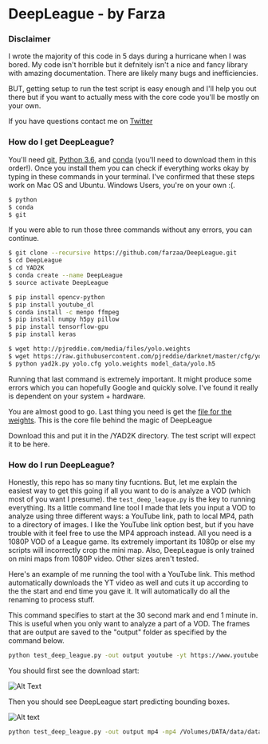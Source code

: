 # DeepLeague - by Farza  

### Disclaimer
I wrote the majority of this code in 5 days during a hurricane when I was bored. My code isn't horrible but it defnitely isn't a nice and fancy library with amazing documentation. There are likely many bugs and inefficiencies. 

BUT, getting setup to run the test script is easy enough and I'll help you out there but if you want to actually mess with the core code you'll be mostly on your own. 

If you have questions contact me on [Twitter](https://twitter.com/FarzaTV)

### How do I get DeepLeague?

You'll need [git](https://git-scm.com/book/en/v2/Getting-Started-Installing-Git), [Python 3.6](https://www.python.org/downloads/), and [conda](https://conda.io/docs/user-guide/install/index.html) (you'll need to download them in this order!). Once you install them you can check if everything works okay by typing in these commands in your terminal. I've confirmed that these steps work on Mac OS and Ubuntu. Windows Users, you're on your own :(. 

```sh
$ python
$ conda
$ git
```

If you were able to run those three commands without any errors, you can continue.
```sh
$ git clone --recursive https://github.com/farzaa/DeepLeague.git
$ cd DeepLeague
$ cd YAD2K
$ conda create --name DeepLeague
$ source activate DeepLeague

$ pip install opencv-python
$ pip install youtube_dl
$ conda install -c menpo ffmpeg
$ pip install numpy h5py pillow
$ pip install tensorflow-gpu
$ pip install keras

$ wget http://pjreddie.com/media/files/yolo.weights
$ wget https://raw.githubusercontent.com/pjreddie/darknet/master/cfg/yolo.cfg
$ python yad2k.py yolo.cfg yolo.weights model_data/yolo.h5
```
Running that last command is extremely important. It might produce some errors which you can hopefully Google and quickly solve. I've found it really is dependent on your system + hardware.

You are almost good to go. Last thing you need is get the [file for the weights](https://drive.google.com/open?id=1-r_4Ex3OC-MTcTwNE7xJkdpiSz_3rb8A). This is the core file behind the magic of DeepLeague

Download this and put it in the /YAD2K directory. The test script will expect it to be here.


### How do I run DeepLeague?
Honestly, this repo has so many tiny fucntions. But, let me explain the easiest way to get this going if all you want to do is analyze a VOD (which most of you want I presume). the ```test_deep_league.py``` is the key to running everything. Its a little command line tool I made that lets you input a VOD to analyze using three different ways: a YouTube link, path to local MP4, path to a directory of images. I like the YouTube link option best, but if you have trouble with it feel free to use the MP4 approach instead. All you need is a 1080P VOD of a League game. Its extremely important its 1080p or else my scripts will incorrectly crop the mini map. Also, DeepLeague is only trained on mini maps from 1080P video. Other sizes aren't tested.

Here's an example of me running the tool with a YouTube link. This method automatically downloads the YT video as well and cuts it up according to the the start and end time you gave it. It will automatically do all the renaming to process stuff. 

This command specifies to start at the 30 second mark and end 1 minute in. This is useful when you only want to analyze a part of a VOD. The frames that are output are saved to the "output" folder as specified by the command below.

```sh
python test_deep_league.py -out output youtube -yt https://www.youtube.com/watch?v=vPwZW1FvtWA -yt_path /output -start 0:00:30 -end 0:01:00
```

You should first see the download start:

![Alt Text](https://media.giphy.com/media/l49JQHcc04ZyYX3t6/giphy.gif)

Then you should see DeepLeague start predicting bounding boxes. 

![Alt text](https://media.giphy.com/media/3oFzlYZnMiO1wSsc0g/giphy.gif)


```sh
python test_deep_league.py -out output mp4 -mp4 /Volumes/DATA/data/data/C9_CLG_G_2_MARCH_12_2017/vod.mp4
```


